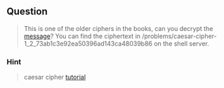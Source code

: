 ## Question
>This is one of the older ciphers in the books, can you decrypt the [message](//2018shell.picoctf.com/static/8b8d9e1fd4c9cd66facc3794d9c69175/ciphertext)? You can find the ciphertext in /problems/caesar-cipher-1_2_73ab1c3e92ea50396ad143ca48039b86 on the shell server.

### Hint
>caesar cipher [tutorial](https://learncryptography.com/classical-encryption/caesar-cipher)
